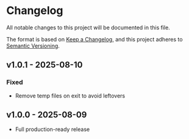 # Changelog

All notable changes to this project will be documented in this file.

The format is based on [Keep a Changelog](https://keepachangelog.com/en/1.1.0/), and this project adheres to [Semantic Versioning](https://semver.org/spec/v2.0.0.html).

## v1.0.1 - 2025-08-10

### Fixed

- Remove temp files on exit to avoid leftovers

## v1.0.0 - 2025-08-09

- Full production-ready release
